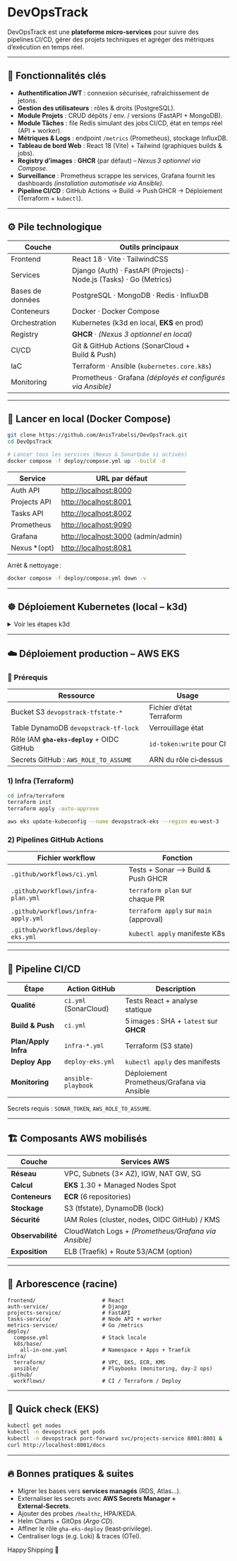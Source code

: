# DevOpsTrack

DevOpsTrack est une **plateforme micro‑services** pour suivre des pipelines CI/CD, gérer des projets techniques et agréger des métriques d’exécution en temps réel.

---

## 🚩 Fonctionnalités clés

* **Authentification JWT** : connexion sécurisée, rafraîchissement de jetons.  
* **Gestion des utilisateurs** : rôles & droits (PostgreSQL).  
* **Module Projets** : CRUD dépôts / env. / versions (FastAPI + MongoDB).  
* **Module Tâches** : file Redis simulant des jobs CI/CD, état en temps réel (API + worker).  
* **Métriques & Logs** : endpoint `/metrics` (Prometheus), stockage InfluxDB.  
* **Tableau de bord Web** : React 18 (Vite) + Tailwind (graphiques builds & jobs).  
* **Registry d’images** : **GHCR** (par défaut) – *Nexus 3 optionnel via Compose.*  
* **Surveillance** : Prometheus scrappe les services, Grafana fournit les dashboards *(installation automatisée via Ansible)*.  
* **Pipeline CI/CD** : GitHub Actions → Build → Push GHCR → Déploiement (Terraform + `kubectl`).  

---

## ⚙️ Pile technologique

| Couche           | Outils principaux                                                   |
| ---------------- | ------------------------------------------------------------------- |
| Frontend         | React 18 · Vite · TailwindCSS                                       |
| Services         | Django (Auth) · FastAPI (Projects) · Node.js (Tasks) · Go (Metrics) |
| Bases de données | PostgreSQL · MongoDB · Redis · InfluxDB                             |
| Conteneurs       | Docker · Docker Compose                                             |
| Orchestration    | Kubernetes (k3d en local, **EKS** en prod)                          |
| Registry         | **GHCR** · *(Nexus 3 optionnel en local)*                           |
| CI/CD            | Git & GitHub Actions (SonarCloud + Build & Push)                    |
| IaC              | Terraform · Ansible (`kubernetes.core.k8s`)                         |
| Monitoring       | Prometheus · Grafana *(déployés et configurés via Ansible)*         |

---

## 🚀 Lancer en **local** (Docker Compose)

```bash
git clone https://github.com/AnisTrabelsi/DevOpsTrack.git
cd DevOpsTrack

# Lancer tous les services (Nexus & SonarQube si activés)
docker compose -f deploy/compose.yml up --build -d
```

| Service       | URL par défaut                                               |
| ------------- | ------------------------------------------------------------ |
| Auth API      | [http://localhost:8000](http://localhost:8000)               |
| Projects API  | [http://localhost:8001](http://localhost:8001)               |
| Tasks API     | [http://localhost:8002](http://localhost:8002)               |
| Prometheus    | [http://localhost:9090](http://localhost:9090)               |
| Grafana       | [http://localhost:3000](http://localhost:3000) (admin/admin) |
| Nexus \*(opt) | [http://localhost:8081](http://localhost:8081)               |

Arrêt & nettoyage :

```bash
docker compose -f deploy/compose.yml down -v
```

---

## ☸️ Déploiement **Kubernetes (local – k3d)**

<details>
<summary>Voir les étapes k3d</summary>

### 1) Cluster

```bash
k3d cluster create devopstrack --servers 1 --agents 2 -p "80:80@loadbalancer"
kubectl config use-context k3d-devopstrack
```

### 2) Pull‑secret GHCR

```bash
kubectl apply -f deploy/k8s/base/namespaces.yaml

kubectl -n devopstrack create secret docker-registry image-pull-ghcr \
  --docker-server=ghcr.io \
  --docker-username=<gh-user> \
  --docker-password=<PAT> \
  --docker-email=<email>

kubectl -n devopstrack patch serviceaccount default -p \
  '{"imagePullSecrets":[{"name":"image-pull-ghcr"}]}'
```

### 3) Bases de données (Helm)

```bash
helm repo add bitnami https://charts.bitnami.com/bitnami
helm repo update

helm install auth-db      bitnami/postgresql -n devopstrack \
  --set auth.username=postgres,auth.password=postgres,auth.database=auth

helm install projects-db  bitnami/mongodb    -n devopstrack --set auth.enabled=false
helm install tasks-redis  bitnami/redis      -n devopstrack --set auth.enabled=false
helm install metrics-db   bitnami/influxdb2  -n devopstrack \
  --set adminUser.username=admin,adminUser.password=admin123,adminUser.token=dev-token
```

### 4) Applications

```bash
kubectl apply -f deploy/k8s/base/all-in-one.yaml
kubectl -n devopstrack get pods
```

### 5) Monitoring via Ansible

```bash
cd infra/ansible
ansible-playbook -i inventory.yml playbooks/monitoring.yml
```

*(Déploie Prometheus Operator + Grafana et configure les dashboards automatiquement.)*

</details>

---

## ☁️ Déploiement **production – AWS EKS**

### 🔑 Prérequis

| Ressource                                   | Usage                    |
| ------------------------------------------- | ------------------------ |
| Bucket S3 `devopstrack-tfstate-*`           | Fichier d’état Terraform |
| Table DynamoDB `devopstrack-tf-lock`        | Verrouillage état        |
| Rôle IAM **`gha-eks-deploy`** + OIDC GitHub | `id-token:write` pour CI |
| Secrets GitHub : `AWS_ROLE_TO_ASSUME`       | ARN du rôle ci‑dessus    |

### 1) Infra (Terraform)

```bash
cd infra/terraform
terraform init
terraform apply -auto-approve

aws eks update-kubeconfig --name devopstrack-eks --region eu-west-3
```

### 2) Pipelines GitHub Actions

| Fichier workflow                    | Fonction                                |
| ----------------------------------- | --------------------------------------- |
| `.github/workflows/ci.yml`          | Tests + Sonar ⟶ Build & Push GHCR       |
| `.github/workflows/infra-plan.yml`  | `terraform plan` sur chaque PR          |
| `.github/workflows/infra-apply.yml` | `terraform apply` sur `main` (approval) |
| `.github/workflows/deploy-eks.yml`  | `kubectl apply` manifeste K8s           |

---

## 🔄 Pipeline **CI/CD**

| Étape                | Action GitHub         | Description                            |
| -------------------- | --------------------- | -------------------------------------- |
| **Qualité**          | `ci.yml` (SonarCloud) | Tests React + analyse statique         |
| **Build & Push**     | `ci.yml`              | 5 images : SHA + `latest` sur **GHCR** |
| **Plan/Apply Infra** | `infra‑*.yml`         | Terraform (S3 state)                   |
| **Deploy App**       | `deploy-eks.yml`      | `kubectl apply` des manifests          |
| **Monitoring**       | `ansible-playbook`    | Déploiement Prometheus/Grafana via Ansible |

Secrets requis : `SONAR_TOKEN`, `AWS_ROLE_TO_ASSUME`.

---

## 🏗️ Composants **AWS** mobilisés

| Couche            | Services AWS                                  |
| ----------------- | --------------------------------------------- |
| **Réseau**        | VPC, Subnets (3× AZ), IGW, NAT GW, SG         |
| **Calcul**        | **EKS** 1.30 + Managed Nodes Spot             |
| **Conteneurs**    | **ECR** (6 repositories)                      |
| **Stockage**      | S3 (tfstate), DynamoDB (lock)                 |
| **Sécurité**      | IAM Roles (cluster, nodes, OIDC GitHub) / KMS |
| **Observabilité** | CloudWatch Logs + *(Prometheus/Grafana via Ansible)* |
| **Exposition**    | ELB (Traefik) + Route 53/ACM (option)         |

---

## 📂 Arborescence (racine)

```
frontend/                     # React
auth-service/                 # Django
projects-service/             # FastAPI
tasks-service/                # Node API + worker
metrics-service/              # Go /metrics
deploy/
  compose.yml                 # Stack locale
  k8s/base/
    all-in-one.yaml           # Namespace + Apps + Traefik
infra/
  terraform/                  # VPC, EKS, ECR, KMS
  ansible/                    # Playbooks (monitoring, day‑2 ops)
.github/
  workflows/                  # CI / Terraform / Deploy
```

---

## 🧪 Quick check (EKS)

```bash
kubectl get nodes
kubectl -n devopstrack get pods
kubectl -n devopstrack port-forward svc/projects-service 8001:8001 &
curl http://localhost:8001/docs
```

---

## 🔥 Bonnes pratiques & suites

* Migrer les bases vers **services managés** (RDS, Atlas…).  
* Externaliser les secrets avec **AWS Secrets Manager + External‑Secrets**.  
* Ajouter des probes `/healthz`, HPA/KEDA.  
* Helm Charts + GitOps (*Argo CD*).  
* Affiner le rôle `gha‑eks‑deploy` (least‑privilege).  
* Centraliser logs (e.g. Loki) & traces (OTel).  

Happy Shipping 🚀

